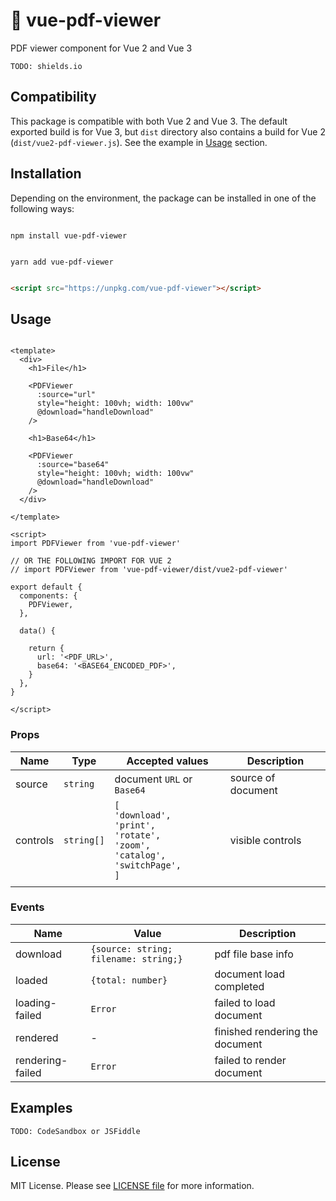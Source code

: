 # 📄 vue-pdf-viewer

  

PDF viewer component for Vue 2 and Vue 3

```
TODO: shields.io
```

  

## Compatibility

  

This package is compatible with both Vue 2 and Vue 3. The default exported build is for Vue 3, but `dist` directory also contains a build for Vue 2 (`dist/vue2-pdf-viewer.js`). See the example in [Usage](#usage) section.

  

## Installation

  

Depending on the environment, the package can be installed in one of the following ways:

  

```shell

npm install vue-pdf-viewer

```

  

```shell

yarn add vue-pdf-viewer

```

  

```html

<script src="https://unpkg.com/vue-pdf-viewer"></script>

```

  

## Usage

  

```vue

<template>
  <div>
    <h1>File</h1>

    <PDFViewer
      :source="url"
      style="height: 100vh; width: 100vw"
      @download="handleDownload"
    />

    <h1>Base64</h1>

    <PDFViewer
      :source="base64"
      style="height: 100vh; width: 100vw"
      @download="handleDownload"
    />
  </div>

</template>

<script>
import PDFViewer from 'vue-pdf-viewer'

// OR THE FOLLOWING IMPORT FOR VUE 2
// import PDFViewer from 'vue-pdf-viewer/dist/vue2-pdf-viewer'

export default {
  components: {
    PDFViewer,
  },

  data() {

    return {
      url: '<PDF_URL>',
      base64: '<BASE64_ENCODED_PDF>',
    }
  },
}

</script>

```

  

### Props

  | Name     | Type       | Accepted values                                                                                                 | Description        |
  | -------- | ---------- | --------------------------------------------------------------------------------------------------------------- | ------------------ |
  | source   | `string`   | document `URL` or `Base64`                                                                                      | source of document |
  | controls | `string[]` | `[`<br/>`'download',`<br/>`'print',`<br/>`'rotate',`<br/>`'zoom',`<br/>`'catalog',`<br/>`'switchPage',`<br/>`]` | visible controls   |
  |          |            |                                                                                                                 |                    |


  

### Events

  
  | Name             | Value                                 | Description                     |
  | ---------------- | ------------------------------------- | ------------------------------- |
  | download         | `{source: string; filename: string;}` | pdf file base info              |
  | loaded           | `{total: number}`                     | document load completed      |
  | loading-failed   | `Error`                               | failed to load document         |
  | rendered         | -                                     | finished rendering the document |
  | rendering-failed | `Error`                               | failed to render document       |


  

## Examples

  
```
TODO: CodeSandbox or JSFiddle
```

  

## License

  

MIT License. Please see [LICENSE file](LICENSE) for more information.